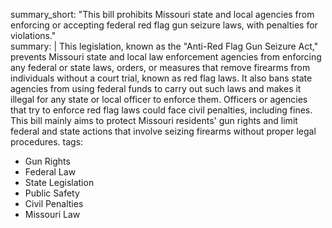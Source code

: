 summary_short: "This bill prohibits Missouri state and local agencies from enforcing or accepting federal red flag gun seizure laws, with penalties for violations."  
summary: |
  This legislation, known as the "Anti-Red Flag Gun Seizure Act," prevents Missouri state and local law enforcement agencies from enforcing any federal or state laws, orders, or measures that remove firearms from individuals without a court trial, known as red flag laws. It also bans state agencies from using federal funds to carry out such laws and makes it illegal for any state or local officer to enforce them. Officers or agencies that try to enforce red flag laws could face civil penalties, including fines. This bill mainly aims to protect Missouri residents' gun rights and limit federal and state actions that involve seizing firearms without proper legal procedures.
tags:
  - Gun Rights
  - Federal Law
  - State Legislation
  - Public Safety
  - Civil Penalties
  - Missouri Law

